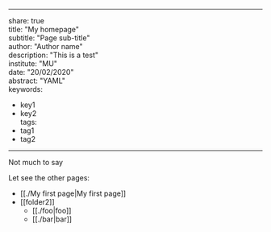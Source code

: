   
---  
share: true  
title: "My homepage"  
subtitle: "Page sub-title"  
author: "Author name"  
description: "This is a test"  
institute: "MU"  
date: "20/02/2020"  
abstract: "YAML"  
keywords:   
  - key1  
  - key2  
tags:  
  - tag1  
  - tag2  
---  
  
  
Not much to say  
  
Let see the other pages:  
- [[./My first page|My first page]]  
- [[folder2]]  
	- [[./foo|foo]]  
	- [[./bar|bar]]
